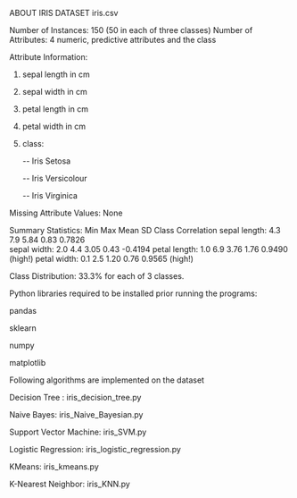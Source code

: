 ABOUT IRIS DATASET iris.csv


Number of Instances: 150 (50 in each of three classes)
Number of Attributes: 4 numeric, predictive attributes and the class

Attribute Information:
   1. sepal length in cm
   2. sepal width in cm
   3. petal length in cm
   4. petal width in cm
   5. class:
   
      -- Iris Setosa
      
      -- Iris Versicolour
      
      -- Iris Virginica

Missing Attribute Values: None

Summary Statistics:
	         Min  Max   Mean    SD   Class Correlation
   sepal length: 4.3  7.9   5.84  0.83    0.7826   
    sepal width: 2.0  4.4   3.05  0.43   -0.4194
   petal length: 1.0  6.9   3.76  1.76    0.9490  (high!)
    petal width: 0.1  2.5   1.20  0.76    0.9565  (high!)

Class Distribution: 33.3% for each of 3 classes.

Python libraries required to be installed prior running the programs:

pandas

sklearn

numpy

matplotlib

Following algorithms are implemented on the dataset

Decision Tree : iris_decision_tree.py

Naive Bayes: iris_Naive_Bayesian.py

Support Vector Machine: iris_SVM.py

Logistic Regression: iris_logistic_regression.py

KMeans: iris_kmeans.py

K-Nearest Neighbor: iris_KNN.py
